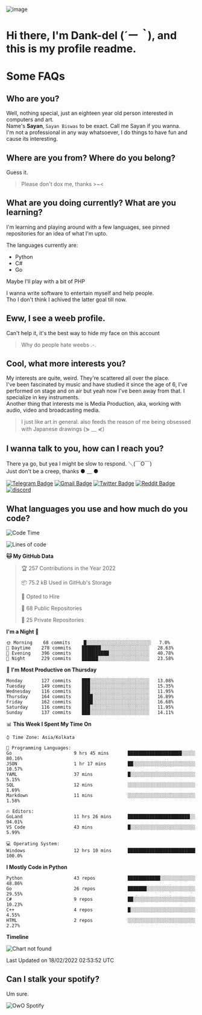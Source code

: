 ![image](https://user-images.githubusercontent.com/63096193/125182844-29f20800-e22f-11eb-8dc9-b0f2d29647bb.png)

# **Hi there, I'm Dank-del (*´ー｀*), and this is my profile readme.**
<!--  [![Profile views](https://gpvc.arturio.dev/dank-del)](https://github.com/dank-del) -->
# Some FAQs

## **Who are you?**

Well, nothing special, just an eighteen year old person interested in computers and art. \
Name's **Sayan**, `Sayan Biswas` to be exact. Call me Sayan if you wanna. \
I'm not a professional in any way whatsoever, I do things to have fun and cause its interesting.

## **Where are you from? Where do you belong?**

Guess it.
> Please don't dox me, thanks >~<

## **What are you doing currently? What are you learning?**

I'm learning and playing around with a few languages, see pinned repositories for an idea of what I'm upto.

The languages currently are:

- Python
- C#
- Go

Maybe I'll play with a bit of PHP

I wanna write software to entertain myself and help people. \
Tho I don't think I achived the latter goal till now.

## **Eww, I see a weeb profile.**

Can't help it, it's the best way to hide my face on this account
> Why do people hate weebs .-.

## **Cool, what more interests you?**

My interests are quite, weird. They're scattered all over the place. \
I've been fascinated by music and have studied it since the age of 6, I've performed on stage and on air but yeah now I've been away from that. I specialize in key instruments. \
Another thing that interests me is Media Production, aka, working with audio, video and broadcasting media.

> I just like art in general. also feeds the reason of me being obsessed with Japanese drawings (⋟ ﹏ ⋞)

## **I wanna talk to you, how can I reach you?**

There ya go, but yea I might be slow to respond. ＼(￣O￣) \
Just don't be a creep, thanks ● ﹏ ●

[![Telegram Badge](https://img.shields.io/badge/-dank_as_fuck-1ca0f1?style=flat-square&logo=telegram&logoColor=white&link=https://t.me/dank_as_fuck)](https://t.me/dank_as_fuck)
[![Gmail Badge](https://img.shields.io/badge/-chizuru@kanojo.tk-c14438?style=flat-square&logo=Gmail&logoColor=white&link=mailto:chizuru@kanojo.tk)](mailto:chizuru@kanojo.tk)
[![Twitter Badge](https://img.shields.io/twitter/follow/TheDankDel?style=social)](https://twitter.com/TheDankDel)
[![Reddit Badge](https://img.shields.io/reddit/user-karma/combined/dank_as_fuck_?style=social)](https://www.reddit.com/user/dank_as_fuck_/)
[![discord](https://discord-md-badge.vercel.app/api/shield/506536929152466945?style=social)](https://discordapp.com/users/506536929152466945)

## **What languages you use and how much do you code?**

<!--START_SECTION:waka-->
![Code Time](http://img.shields.io/badge/Code%20Time-465%20hrs%2020%20mins-blue)

![Lines of code](https://img.shields.io/badge/From%20Hello%20World%20I%27ve%20Written-862%20Thousand%20lines%20of%20code-blue)

**🐱 My GitHub Data** 

> 🏆 257 Contributions in the Year 2022
 > 
> 📦 75.2 kB Used in GitHub's Storage 
 > 
> 💼 Opted to Hire
 > 
> 📜 68 Public Repositories 
 > 
> 🔑 25 Private Repositories  
 > 
**I'm a Night 🦉** 

```text
🌞 Morning    68 commits     █░░░░░░░░░░░░░░░░░░░░░░░░   7.0% 
🌆 Daytime    278 commits    ███████░░░░░░░░░░░░░░░░░░   28.63% 
🌃 Evening    396 commits    ██████████░░░░░░░░░░░░░░░   40.78% 
🌙 Night      229 commits    ██████░░░░░░░░░░░░░░░░░░░   23.58%

```
📅 **I'm Most Productive on Thursday** 

```text
Monday       127 commits    ███░░░░░░░░░░░░░░░░░░░░░░   13.08% 
Tuesday      149 commits    ███░░░░░░░░░░░░░░░░░░░░░░   15.35% 
Wednesday    116 commits    ███░░░░░░░░░░░░░░░░░░░░░░   11.95% 
Thursday     164 commits    ████░░░░░░░░░░░░░░░░░░░░░   16.89% 
Friday       162 commits    ████░░░░░░░░░░░░░░░░░░░░░   16.68% 
Saturday     116 commits    ███░░░░░░░░░░░░░░░░░░░░░░   11.95% 
Sunday       137 commits    ███░░░░░░░░░░░░░░░░░░░░░░   14.11%

```


📊 **This Week I Spent My Time On** 

```text
⌚︎ Time Zone: Asia/Kolkata

💬 Programming Languages: 
Go                       9 hrs 45 mins       ████████████████████░░░░░   80.16% 
JSON                     1 hr 17 mins        ██░░░░░░░░░░░░░░░░░░░░░░░   10.57% 
YAML                     37 mins             █░░░░░░░░░░░░░░░░░░░░░░░░   5.15% 
SQL                      12 mins             ░░░░░░░░░░░░░░░░░░░░░░░░░   1.69% 
Markdown                 11 mins             ░░░░░░░░░░░░░░░░░░░░░░░░░   1.58%

🔥 Editors: 
GoLand                   11 hrs 26 mins      ███████████████████████░░   94.01% 
VS Code                  43 mins             █░░░░░░░░░░░░░░░░░░░░░░░░   5.99%

💻 Operating System: 
Windows                  12 hrs 10 mins      █████████████████████████   100.0%

```

**I Mostly Code in Python** 

```text
Python                   43 repos            ████████████░░░░░░░░░░░░░   48.86% 
Go                       26 repos            ███████░░░░░░░░░░░░░░░░░░   29.55% 
C#                       9 repos             ██░░░░░░░░░░░░░░░░░░░░░░░   10.23% 
C++                      4 repos             █░░░░░░░░░░░░░░░░░░░░░░░░   4.55% 
HTML                     2 repos             ░░░░░░░░░░░░░░░░░░░░░░░░░   2.27%

```


**Timeline**

![Chart not found](https://raw.githubusercontent.com/Dank-del/Dank-del/main/charts/bar_graph.png) 


 Last Updated on 18/02/2022 02:53:52 UTC
<!--END_SECTION:waka-->

## **Can I stalk your spotify?**

Um sure.

![OwO Spotify](https://spotify-recently-played-readme.vercel.app/api?user=31fdrsslnr7nvq4ytqwtw7c4rxfm&count=5)
